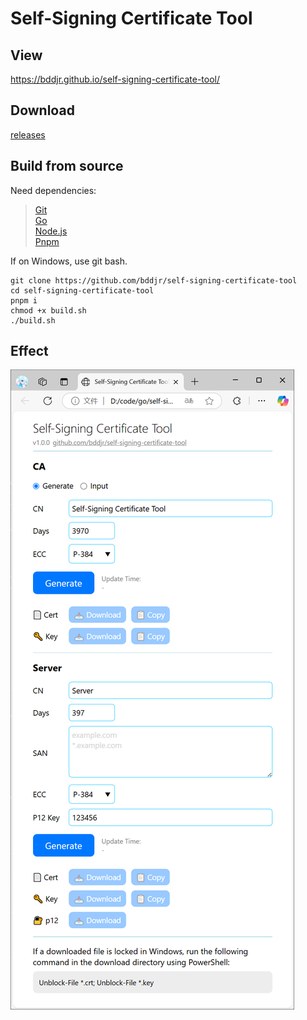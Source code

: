 # Self-Signing Certificate Tool

## View

https://bddjr.github.io/self-signing-certificate-tool/

## Download

[releases](https://github.com/bddjr/self-signing-certificate-tool/releases)

## Build from source

Need dependencies:
> [Git](https://git-scm.com)  
> [Go](https://go.dev)  
> [Node.js](https://nodejs.org)  
> [Pnpm](https://pnpm.io)  

If on Windows, use git bash.

```
git clone https://github.com/bddjr/self-signing-certificate-tool
cd self-signing-certificate-tool
pnpm i
chmod +x build.sh
./build.sh
```

## Effect

![img](img.png)
